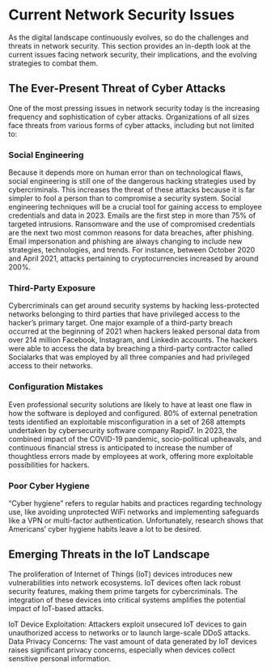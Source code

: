 # Current Network Security Issues

As the digital landscape continuously evolves, so do the challenges and threats in network security. This section provides an in-depth look at the current issues facing network security, their implications, and the evolving strategies to combat them.

## The Ever-Present Threat of Cyber Attacks

One of the most pressing issues in network security today is the increasing frequency and sophistication of cyber attacks. Organizations of all sizes face threats from various forms of cyber attacks, including but not limited to:

### Social Engineering
Because it depends more on human error than on technological flaws, social engineering is still one of the dangerous hacking strategies used by cybercriminals. This increases the threat of these attacks because it is far simpler to fool a person than to compromise a security system. Social engineering techniques will be a crucial tool for gaining access to employee credentials and data in 2023. Emails are the first step in more than 75% of targeted intrusions. Ransomware and the use of compromised credentials are the next two most common reasons for data breaches, after phishing. Email impersonation and phishing are always changing to include new strategies, technologies, and trends. For instance, between October 2020 and April 2021, attacks pertaining to cryptocurrencies increased by around 200%.

### Third-Party Exposure
Cybercriminals can get around security systems by hacking less-protected networks belonging to third parties that have privileged access to the hacker’s primary target. One major example of a third-party breach occurred at the beginning of 2021 when hackers leaked personal data from over 214 million Facebook, Instagram, and Linkedin accounts. The hackers were able to access the data by breaching a third-party contractor called Socialarks that was employed by all three companies and had privileged access to their networks.

### Configuration Mistakes
Even professional security solutions are likely to have at least one flaw in how the software is deployed and configured. 80% of external penetration tests identified an exploitable misconfiguration in a set of 268 attempts undertaken by cybersecurity software company Rapid7. In 2023, the combined impact of the COVID-19 pandemic, socio-political upheavals, and continuous financial stress is anticipated to increase the number of thoughtless errors made by employees at work, offering more exploitable possibilities for hackers. 

### Poor Cyber Hygiene
“Cyber hygiene” refers to regular habits and practices regarding technology use, like avoiding unprotected WiFi networks and implementing safeguards like a VPN or multi-factor authentication. Unfortunately, research shows that Americans’ cyber hygiene habits leave a lot to be desired.

## Emerging Threats in the IoT Landscape

The proliferation of Internet of Things (IoT) devices introduces new vulnerabilities into network ecosystems. IoT devices often lack robust security features, making them prime targets for cybercriminals. The integration of these devices into critical systems amplifies the potential impact of IoT-based attacks.

IoT Device Exploitation: Attackers exploit unsecured IoT devices to gain unauthorized access to networks or to launch large-scale DDoS attacks.
Data Privacy Concerns: The vast amount of data generated by IoT devices raises significant privacy concerns, especially when devices collect sensitive personal information.